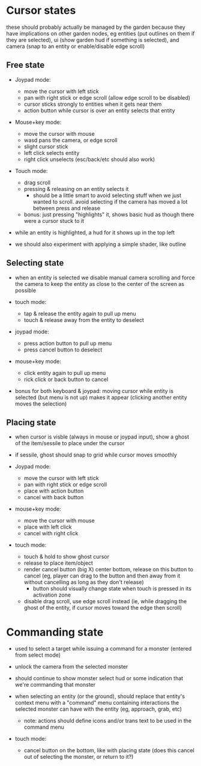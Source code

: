 # Cursor states

these should probably actually be managed by the garden because they have implications on other garden nodes, eg entities (put outlines on them if they are selected), ui (show garden hud if something is selected), and camera (snap to an entity or enable/disable edge scroll)

## Free state

- Joypad mode:
  - move the cursor with left stick
  - pan with right stick or edge scroll (allow edge scroll to be disabled)
  - cursor sticks strongly to entities when it gets near them
  - action button while cursor is over an entity selects that entity

- Mouse+key mode:
  - move the cursor with mouse
  - wasd pans the camera, or edge scroll
  - slight cursor stick
  - left click selects entity
  - right click unselects (esc/back/etc should also work)

- Touch mode:
  - drag scroll
  - pressing & releasing on an entity selects it
    - should be a little smart to avoid selecting stuff when we just wanted to scroll. avoid selecting if the camera has moved a lot between press and release
  - bonus: just pressing "highlights" it, shows basic hud as though there were a cursor stuck to it

- while an entity is highlighted, a hud for it shows up in the top left
- we should also experiment with applying a simple shader, like outline


## Selecting state

- when an entity is selected we disable manual camera scrolling and force the camera to keep the entity as close to the center of the screen as possible

- touch mode:
  - tap & release the entity again to pull up menu
  - touch & release away from the entity to deselect

- joypad mode:
  - press action button to pull up menu
  - press cancel button to deselect

- mouse+key mode:
  - click entity again to pull up menu
  - rick click or back button to cancel

- bonus for both keyboard & joypad: moving cursor while entity is selected (but menu is not up) makes it appear (clicking another entity moves the selection)


## Placing state

- when cursor is visble (always in mouse or joypad input), show a ghost of the item/sessile to place under the cursor
- if sessile, ghost should snap to grid while cursor moves smoothly

- Joypad mode:
  - move the cursor with left stick
  - pan with right stick or edge scroll
  - place with action button
  - cancel with back button

- mouse+key mode:
  - move the cursor with mouse
  - place with left click
  - cancel with right click

- touch mode:
  - touch & hold to show ghost cursor
  - release to place item/object
  - render cancel button (big X) center bottom, release on this button to cancel (eg, player can drag to the button and then away from it without cancelling as long as they don't release)
    - button should visually change state when touch is pressed in its activation zone
  - disable drag scroll, use edge scroll instead (ie, while dragging the ghost of the entity, if cursor moves toward the edge then scroll)


# Commanding state

- used to select a target while issuing a command for a monster (entered from select mode)
- unlock the camera from the selected monster
- should continue to show monster select hud or some indication that we're commanding that monster
- when selecting an entity (or the ground), should replace that entity's context menu with a "command" menu containing interactions the selected monster can have with the entity (eg, approach, grab, etc)
  - note: actions should define icons and/or trans text to be used in the command menu

- touch mode:
  - cancel button on the bottom, like with placing state (does this cancel out of selecting the monster, or return to it?)


